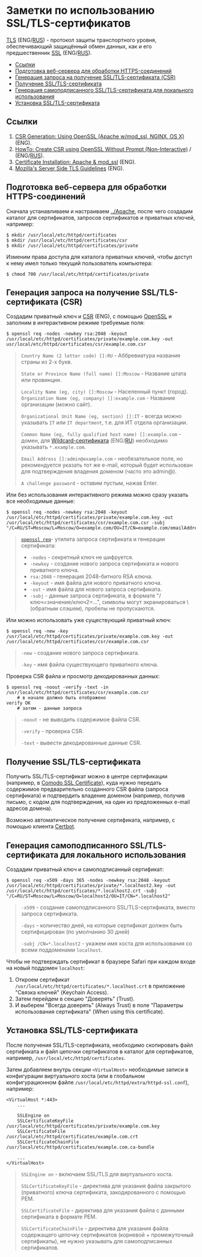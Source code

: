 # Заметки по использованию SSL/TLS-сертификатов

[TLS](https://en.wikipedia.org/wiki/TLS) (ENG/[RUS](https://ru.wikipedia.org/wiki/TLS)) - протокол защиты транспортного уровня, обеспечивающий защищённый обмен данных, как и его предшественник [SSL](https://en.wikipedia.org/wiki/SSL) (ENG/[RUS](https://ru.wikipedia.org/wiki/SSL)).

<!--ts-->
  * [Ссылки](#ссылки)
  * [Подготовка веб-сервера для обработки HTTPS-соединений](#подготовка-веб-сервера-для-обработки-https-соединений)
  * [Генерация запроса на получение SSL/TLS-сертификата (CSR)](#генерация-запроса-на-получение-ssltls-сертификата-csr)
  * [Получение SSL/TLS-сертификата](#получение-ssltls-сертификата)
  * [Генерация самоподписанного SSL/TLS-сертификата для локального использования](#генерация-самоподписанного-ssltls-сертификата-для-локального-использования)
  * [Установка SSL/TLS-сертификата](#установка-ssltls-сертификата)
<!--te-->

<a id="links"></a>
## Ссылки

1. [CSR Generation: Using OpenSSL (Apache w/mod_ssl, NGINX, OS X)](https://support.comodo.com/index.php?/comodo/Knowledgebase/Article/View/1/66/) (ENG).
2. [HowTo: Create CSR using OpenSSL Without Prompt (Non-Interactive)](https://www.shellhacks.com/create-csr-openssl-without-prompt-non-interactive/) / (ENG/[RUS](https://www.shellhacks.com/ru/create-csr-openssl-without-prompt-non-interactive/)).
3. [Certificate Installation: Apache & mod_ssl](https://support.comodo.com/index.php?/comodo/Knowledgebase/Article/View/637/66/) (ENG).
4. [Mozilla's Server Side TLS Guidelines](https://wiki.mozilla.org/Security/Server_Side_TLS) (ENG).

<a id="server-configuration"></a>
## Подготовка веб-сервера для обработки HTTPS-соединений

Сначала устанавливаем и настраиваем [../Apache](../Apache/readme.md), после чего создадим каталог для сертификатов, запросов сертификатов и приватных ключей, например:

	$ mkdir /usr/local/etc/httpd/certificates
	$ mkdir /usr/local/etc/httpd/certificates/csr
	$ mkdir /usr/local/etc/httpd/certificates/private

Изменим права доступа для каталога приватных ключей, чтобы доступ к нему имел только текущий пользователь компьютера:

	$ chmod 700 /usr/local/etc/httpd/certificates/private

<a id="openssl-newkey"></a>	
## Генерация запроса на получение SSL/TLS-сертификата (CSR)

Создадим приватный ключ и [CSR](https://en.wikipedia.org/wiki/Certificate_signing_request) (ENG), с помощью [OpenSSL](https://ru.wikipedia.org/wiki/OpenSSL) и заполним в интерактивном режиме требуемые поля:
	
	$ openssl req -nodes -newkey rsa:2048 -keyout /usr/local/etc/httpd/certificates/private/example.com.key -out usr/local/etc/httpd/certificates/csr/example.com.csr

> `Country Name (2 letter code) []:RU` - Аббревиатура названия страны из 2-х букв.
> 
> `State or Province Name (full name) []:Moscow` - Название штата или провинции.
> 
> `Locality Name (eg, city) []:Moscow` - Населенный пункт (город).
> `Organization Name (eg, company) []:example.com` - Название организации (можно сайт).
> 
> `Organizational Unit Name (eg, section) []:IT` - всегда можно указывать `IT` или `IT department`, т.е. для ИТ отдела организации.
> 
> `Common Name (eg, fully qualified host name) []:example.com` - домен, для [Wildcard-сертификата](https://en.wikipedia.org/wiki/Wildcard_certificate) (ENG/[RU](https://ru.wikipedia.org/wiki/Wildcard-сертификат)) необходимо указывать `*.example.com`.
> 
> `Email Address []:admin@example.com` - необязательное поле, но рекомендуется указать тот же e-mail, который будет использован для подтверждения владения доменом (часто это admin@).
> 
> `A challenge password` - оставим пустым, нажав Enter.

Или без использования интерактивного режима можно сразу указать все необходимые данные:
	
	$ openssl req -nodes -newkey rsa:2048 -keyout /usr/local/etc/httpd/certificates/private/example.com.key -out /usr/local/etc/httpd/certificates/csr/example.com.csr -subj "/C=RU/ST=Moscow/L=Moscow/O=example.com/OU=IT/CN=example.com/emailAddress=admin@example.com" 
	
> [`openssl req`](https://www.openssl.org/docs/man1.0.2/apps/openssl-req.html)- утилита запроса сертификата и генерации сертификата:
> 
> - `-nodes` - секретный ключ не шифруется.
> - `-newkey`	- создание нового запроса сертификата и нового приватного ключа.
> - `rsa:2048` - генерация 2048-битного RSA ключа.
> - `-keyout`	- имя файла для нового приватного ключа.
> - `-out`	- имя файла для нового запроса сертификата.
> - `-subj` - данные запроса сертификата, в формате "/ключ=значение/ключ2=...", символы могут экранироваться \ (обратным слэшем), пробелы не пропускаются.
	
Или можно использовать уже существующий приватный ключ:

	$ openssl req -new -key /usr/local/etc/httpd/certificates/private/example.com.key -out /usr/local/etc/httpd/certificates/csr/example.com.csr
	
> `-new` - создание нового запроса сертификата.
> 
> `-key` - имя файла существующего приватного ключа.
	
Проверка CSR файла и просмотр декодированных данных:
	
	$ openssl req -noout -verify -text -in /usr/local/etc/httpd/certificates/csr/example.com.csr
		# в начале должно быть отображено
	verify OK
		# затем - данные запроса

> `-noout` - не выводить содержимое файла CSR.
> 
> `-verify` - проверка CSR.
> 
> `-text` - вывести декодированные данные CSR.

<a id="getting-ssl"></a>
## Получение SSL/TLS-сертификата

Получить SSL/TLS-сертификат можно в центре сертификации (например, в [Comodo SSL Certificate](https://ssl.comodo.com)), куда нужно передать содержимое предварительно созданного CSR файла (запроса сертификата) и подтвердить владение доменом (например, получив письмо, с кодом для подтверждения, на один из предложенных e-mail адресов домена).

Возможно автоматическое получение сертификата, например, с помощью клиента [Certbot](https://certbot.eff.org).

<a id="openssl-x509"></a>
## Генерация самоподписанного SSL/TLS-сертификата для локального использования

Создадим приватный ключ и самоподписанный сертификат:

	$ openssl req -x509 -days 365 -nodes -newkey rsa:2048 -keyout /usr/local/etc/httpd/certificates/private/*.localhost2.key -out /usr/local/etc/httpd/certificates/*.localhost2.crt -subj "/C=RU/ST=Moscow/L=Moscow/O=localhost2/OU=IT/CN=*.localhost2"

> `-x509` - создание самоподписанного SSL/TLS-сертификата, вместо запроса сертификата.
> 
> `-days` - количество дней, на которые сертификат должен быть сертифицирован (по умолчанию 30 дней)
> 
> `-subj /CN=*.localhost2` - укажем имя хоста для использования со всеми поддоменами `localhost`.

Чтобы не подтверждать сертификат в браузере Safari при каждом входе на новый поддомен `localhost`:

1. Откроем сертификат `/usr/local/etc/httpd/certificates/*.localhost.crt` в приложение "Связка ключей" (Keychain Access).
2. Затем перейдем в секцию "Доверять" (Trust).
3. И выберем "Всегда доверять" (Always Trust) в поле "Параметры использования сертификата" (When using this certificate).

<a id="installing-ssl"></a>
## Установка SSL/TLS-сертификата

После получения 	SSL/TLS-сертификата, необходимо скопировать файл сертификата и файл цепочки сертификатов в каталог для сертификатов, например, `/usr/local/etc/httpd/certificates`.

Затем добавляем внутрь секции `<VirtualHost>` необходимые записи в конфигурации виртуального хоста (или в глобальном конфигурационном файле `/usr/local/etc/httpd/extra/httpd-ssl.conf`), например:

	<VirtualHost *:443>
		...
	    
	    SSLEngine on    
	    SSLCertificateKeyFile /usr/local/etc/httpd/certificates/private/example.com.key
	    SSLCertificateFile /usr/local/etc/httpd/certificates/example.com.crt
	    SSLCertificateChainFile /usr/local/etc/httpd/certificates/example.com.ca-bundle
	    
	    ...
	</VirtualHost>
	
> `SSLEngine on` - включаем SSL/TLS для виртуального хоста.
> 
> `SSLCertificateKeyFile` - директива для указания файла закрытого (приватного) ключа сертификата, закодированного с помощью PEM.
> 
> `SSLCertificateFile` - директива для указания файла с данными сертификата в формате PEM.
> 
> `SSLCertificateChainFile` - директива для указания файла содержащего цепочку сертификатов (корневой + промежуточный сертификаты), не нужно указывать для самоподписанных сертификатов.